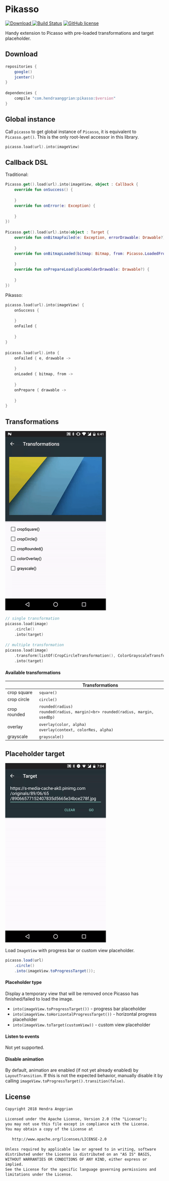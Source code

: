 Pikasso
=======
[![Download](https://api.bintray.com/packages/hendraanggrian/maven/pikasso/images/download.svg) ](https://bintray.com/hendraanggrian/maven/pikasso/_latestVersion)
[![Build Status](https://travis-ci.org/hendraanggrian/pikasso.svg)](https://travis-ci.org/hendraanggrian/pikasso)
[![GitHub license](https://img.shields.io/badge/license-Apache%20License%202.0-blue.svg?style=flat)](http://www.apache.org/licenses/LICENSE-2.0)

Handy extension to Picasso with pre-loaded transformations and target placeholder.

Download
--------
```gradle
repositories {
    google()
    jcenter()
}

dependencies {
    compile "com.hendraanggrian:pikasso:$version"
}
```

Global instance
---------------
Call `picasso` to get global instance of `Picasso`, it is equivalent to `Picasso.get()`.
This is the only root-level accessor in this library.

```kotlin
picasso.load(url).into(imageView)
```

Callback DSL
------------
Traditional:
```kotlin
Picasso.get().load(url).into(imageView, object : Callback {
    override fun onSuccess() {
        
    }
    override fun onError(e: Exception) {
        
    }
})

Picasso.get().load(url).into(object : Target {
    override fun onBitmapFailed(e: Exception, errorDrawable: Drawable?) {
        
    }
    override fun onBitmapLoaded(bitmap: Bitmap, from: Picasso.LoadedFrom) {
        
    }
    override fun onPrepareLoad(placeHolderDrawable: Drawable?) {
        
    }
})
```

Pikasso:
```kotlin
picasso.load(url).into(imageView) {
    onSuccess {
        
    }
    onFailed {
    
    }
}

picasso.load(url).into {
    onFailed { e, drawable ->
    
    }
    onLoaded { bitmap, from ->
    
    }
    onPrepare { drawable ->
    
    }
}
```

Transformations
---------------
![demo_transformation][demo_transformation]

```kotlin
// single transformation
picasso.load(image)
    .circle()
    .into(target)
    
// multiple transformation
picasso.load(image)
    .transform(listOf(CropCircleTransformation(), ColorGrayscaleTransformation()))
    .into(target)
```

#### Available transformations
|              |                                                         Transformations             |
|--------------|-------------------------------------------------------------------------------------|
| crop square  | `square()`                                                                          |
| crop circle  | `circle()`                                                                          |
| crop rounded | `rounded(radius)`<br> `rounded(radius, margin)<br> rounded(radius, margin, usedDp)` |
| overlay      | `overlay(color, alpha)`<br> `overlay(context, colorRes, alpha)`                     |
| grayscale    | `grayscale()`                                                                       |

Placeholder target
------------------
![demo_target][demo_target]

Load `ImageView` with progress bar or custom view placeholder.

```java
picasso.load(url)
    .circle()
    .into(imageView.toProgressTarget());
```
 
#### Placeholder type
Display a temporary view that will be removed once Picasso has finished/failed to load the image.
 * `into(imageView.toProgressTarget())` - progress bar placeholder
 * `into(imageView.toHorizontalProgressTarget())` - horizontal progress placeholder
 * `into(imageView.toTarget(customView))` - custom view placeholder

#### Listen to events
Not yet supported.

#### Disable animation
By default, animation are enabled (if not yet already enabled) by `LayoutTransition`.
If this is not the expected behavior, 
manually disable it by calling `imageView.toProgressTarget().transition(false)`.

License
-------
    Copyright 2018 Hendra Anggrian

    Licensed under the Apache License, Version 2.0 (the "License");
    you may not use this file except in compliance with the License.
    You may obtain a copy of the License at

       http://www.apache.org/licenses/LICENSE-2.0

    Unless required by applicable law or agreed to in writing, software
    distributed under the License is distributed on an "AS IS" BASIS,
    WITHOUT WARRANTIES OR CONDITIONS OF ANY KIND, either express or implied.
    See the License for the specific language governing permissions and
    limitations under the License.
    
[demo_target]: /art/demo_target.gif
[demo_transformation]: /art/demo_transformation.gif
